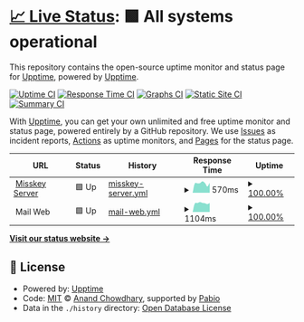 # [📈 Live Status](https://demo.upptime.js.org): <!--live status--> **🟩 All systems operational**

This repository contains the open-source uptime monitor and status page for [Upptime](https://upptime.js.org), powered by [Upptime](https://github.com/upptime/upptime).

[![Uptime CI](https://github.com/sckemu/uptime/workflows/Uptime%20CI/badge.svg)](https://github.com/sckemu/uptime/actions?query=workflow%3A%22Uptime+CI%22)
[![Response Time CI](https://github.com/sckemu/uptime/workflows/Response%20Time%20CI/badge.svg)](https://github.com/sckemu/uptime/actions?query=workflow%3A%22Response+Time+CI%22)
[![Graphs CI](https://github.com/sckemu/uptime/workflows/Graphs%20CI/badge.svg)](https://github.com/sckemu/uptime/actions?query=workflow%3A%22Graphs+CI%22)
[![Static Site CI](https://github.com/sckemu/uptime/workflows/Static%20Site%20CI/badge.svg)](https://github.com/sckemu/uptime/actions?query=workflow%3A%22Static+Site+CI%22)
[![Summary CI](https://github.com/sckemu/uptime/workflows/Summary%20CI/badge.svg)](https://github.com/sckemu/uptime/actions?query=workflow%3A%22Summary+CI%22)

With [Upptime](https://upptime.js.org), you can get your own unlimited and free uptime monitor and status page, powered entirely by a GitHub repository. We use [Issues](https://github.com/upptime/upptime/issues) as incident reports, [Actions](https://github.com/sckemu/uptime/actions) as uptime monitors, and [Pages](https://demo.upptime.js.org) for the status page.

<!--start: status pages-->
<!-- This summary is generated by Upptime (https://github.com/upptime/upptime) -->
<!-- Do not edit this manually, your changes will be overwritten -->
<!-- prettier-ignore -->
| URL | Status | History | Response Time | Uptime |
| --- | ------ | ------- | ------------- | ------ |
| <img alt="" src="https://icons.duckduckgo.com/ip3/mi.es4.co.ico" height="13"> [Misskey Server](https://mi.es4.co) | 🟩 Up | [misskey-server.yml](https://github.com/sckemu/uptime/commits/HEAD/history/misskey-server.yml) | <details><summary><img alt="Response time graph" src="./graphs/misskey-server/response-time-week.png" height="20"> 570ms</summary><br><a href="https://sckemu.github.io/uptime/history/misskey-server"><img alt="Response time 498" src="https://img.shields.io/endpoint?url=https%3A%2F%2Fraw.githubusercontent.com%2Fsckemu%2Fuptime%2FHEAD%2Fapi%2Fmisskey-server%2Fresponse-time.json"></a><br><a href="https://sckemu.github.io/uptime/history/misskey-server"><img alt="24-hour response time 553" src="https://img.shields.io/endpoint?url=https%3A%2F%2Fraw.githubusercontent.com%2Fsckemu%2Fuptime%2FHEAD%2Fapi%2Fmisskey-server%2Fresponse-time-day.json"></a><br><a href="https://sckemu.github.io/uptime/history/misskey-server"><img alt="7-day response time 570" src="https://img.shields.io/endpoint?url=https%3A%2F%2Fraw.githubusercontent.com%2Fsckemu%2Fuptime%2FHEAD%2Fapi%2Fmisskey-server%2Fresponse-time-week.json"></a><br><a href="https://sckemu.github.io/uptime/history/misskey-server"><img alt="30-day response time 511" src="https://img.shields.io/endpoint?url=https%3A%2F%2Fraw.githubusercontent.com%2Fsckemu%2Fuptime%2FHEAD%2Fapi%2Fmisskey-server%2Fresponse-time-month.json"></a><br><a href="https://sckemu.github.io/uptime/history/misskey-server"><img alt="1-year response time 498" src="https://img.shields.io/endpoint?url=https%3A%2F%2Fraw.githubusercontent.com%2Fsckemu%2Fuptime%2FHEAD%2Fapi%2Fmisskey-server%2Fresponse-time-year.json"></a></details> | <details><summary><a href="https://sckemu.github.io/uptime/history/misskey-server">100.00%</a></summary><a href="https://sckemu.github.io/uptime/history/misskey-server"><img alt="All-time uptime 99.98%" src="https://img.shields.io/endpoint?url=https%3A%2F%2Fraw.githubusercontent.com%2Fsckemu%2Fuptime%2FHEAD%2Fapi%2Fmisskey-server%2Fuptime.json"></a><br><a href="https://sckemu.github.io/uptime/history/misskey-server"><img alt="24-hour uptime 100.00%" src="https://img.shields.io/endpoint?url=https%3A%2F%2Fraw.githubusercontent.com%2Fsckemu%2Fuptime%2FHEAD%2Fapi%2Fmisskey-server%2Fuptime-day.json"></a><br><a href="https://sckemu.github.io/uptime/history/misskey-server"><img alt="7-day uptime 100.00%" src="https://img.shields.io/endpoint?url=https%3A%2F%2Fraw.githubusercontent.com%2Fsckemu%2Fuptime%2FHEAD%2Fapi%2Fmisskey-server%2Fuptime-week.json"></a><br><a href="https://sckemu.github.io/uptime/history/misskey-server"><img alt="30-day uptime 99.98%" src="https://img.shields.io/endpoint?url=https%3A%2F%2Fraw.githubusercontent.com%2Fsckemu%2Fuptime%2FHEAD%2Fapi%2Fmisskey-server%2Fuptime-month.json"></a><br><a href="https://sckemu.github.io/uptime/history/misskey-server"><img alt="1-year uptime 99.98%" src="https://img.shields.io/endpoint?url=https%3A%2F%2Fraw.githubusercontent.com%2Fsckemu%2Fuptime%2FHEAD%2Fapi%2Fmisskey-server%2Fuptime-year.json"></a></details>
| <img alt="" src="https://icons.duckduckgo.com/ip3/null.ico" height="13"> Mail Web | 🟩 Up | [mail-web.yml](https://github.com/sckemu/uptime/commits/HEAD/history/mail-web.yml) | <details><summary><img alt="Response time graph" src="./graphs/mail-web/response-time-week.png" height="20"> 1104ms</summary><br><a href="https://sckemu.github.io/uptime/history/mail-web"><img alt="Response time 970" src="https://img.shields.io/endpoint?url=https%3A%2F%2Fraw.githubusercontent.com%2Fsckemu%2Fuptime%2FHEAD%2Fapi%2Fmail-web%2Fresponse-time.json"></a><br><a href="https://sckemu.github.io/uptime/history/mail-web"><img alt="24-hour response time 1181" src="https://img.shields.io/endpoint?url=https%3A%2F%2Fraw.githubusercontent.com%2Fsckemu%2Fuptime%2FHEAD%2Fapi%2Fmail-web%2Fresponse-time-day.json"></a><br><a href="https://sckemu.github.io/uptime/history/mail-web"><img alt="7-day response time 1104" src="https://img.shields.io/endpoint?url=https%3A%2F%2Fraw.githubusercontent.com%2Fsckemu%2Fuptime%2FHEAD%2Fapi%2Fmail-web%2Fresponse-time-week.json"></a><br><a href="https://sckemu.github.io/uptime/history/mail-web"><img alt="30-day response time 1022" src="https://img.shields.io/endpoint?url=https%3A%2F%2Fraw.githubusercontent.com%2Fsckemu%2Fuptime%2FHEAD%2Fapi%2Fmail-web%2Fresponse-time-month.json"></a><br><a href="https://sckemu.github.io/uptime/history/mail-web"><img alt="1-year response time 970" src="https://img.shields.io/endpoint?url=https%3A%2F%2Fraw.githubusercontent.com%2Fsckemu%2Fuptime%2FHEAD%2Fapi%2Fmail-web%2Fresponse-time-year.json"></a></details> | <details><summary><a href="https://sckemu.github.io/uptime/history/mail-web">100.00%</a></summary><a href="https://sckemu.github.io/uptime/history/mail-web"><img alt="All-time uptime 98.64%" src="https://img.shields.io/endpoint?url=https%3A%2F%2Fraw.githubusercontent.com%2Fsckemu%2Fuptime%2FHEAD%2Fapi%2Fmail-web%2Fuptime.json"></a><br><a href="https://sckemu.github.io/uptime/history/mail-web"><img alt="24-hour uptime 100.00%" src="https://img.shields.io/endpoint?url=https%3A%2F%2Fraw.githubusercontent.com%2Fsckemu%2Fuptime%2FHEAD%2Fapi%2Fmail-web%2Fuptime-day.json"></a><br><a href="https://sckemu.github.io/uptime/history/mail-web"><img alt="7-day uptime 100.00%" src="https://img.shields.io/endpoint?url=https%3A%2F%2Fraw.githubusercontent.com%2Fsckemu%2Fuptime%2FHEAD%2Fapi%2Fmail-web%2Fuptime-week.json"></a><br><a href="https://sckemu.github.io/uptime/history/mail-web"><img alt="30-day uptime 99.96%" src="https://img.shields.io/endpoint?url=https%3A%2F%2Fraw.githubusercontent.com%2Fsckemu%2Fuptime%2FHEAD%2Fapi%2Fmail-web%2Fuptime-month.json"></a><br><a href="https://sckemu.github.io/uptime/history/mail-web"><img alt="1-year uptime 98.64%" src="https://img.shields.io/endpoint?url=https%3A%2F%2Fraw.githubusercontent.com%2Fsckemu%2Fuptime%2FHEAD%2Fapi%2Fmail-web%2Fuptime-year.json"></a></details>

<!--end: status pages-->

[**Visit our status website →**](https://demo.upptime.js.org)

## 📄 License

- Powered by: [Upptime](https://github.com/upptime/upptime)
- Code: [MIT](./LICENSE) © [Anand Chowdhary](https://anandchowdhary.com), supported by [Pabio](https://pabio.com)
- Data in the `./history` directory: [Open Database License](https://opendatacommons.org/licenses/odbl/1-0/)
